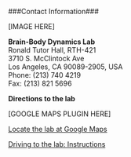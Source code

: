 ###Contact Information###

[IMAGE HERE]

**Brain-Body Dynamics Lab** <br>
Ronald Tutor Hall, RTH-421 <br>
3710 S. McClintock Ave <br>
Los Angeles, CA 90089-2905, USA <br>
Phone: (213) 740 4219 <br>
Fax: (213) 821 5696 

**Directions to the lab** 

[GOOGLE MAPS PLUGIN HERE] 

[Locate the lab at Google Maps]()

[Driving to the lab: Instructions]()


